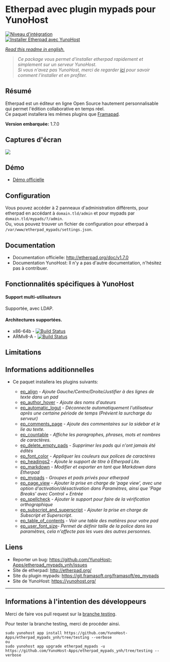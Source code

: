 # Etherpad avec plugin mypads pour YunoHost

[![Niveau d'intégration](https://dash.yunohost.org/integration/etherpad_mypads.svg)](https://ci-apps.yunohost.org/jenkins/job/etherpad_mypads%20%28Official%29/lastBuild/consoleFull)  
[![Installer Etherpad avec YunoHost](https://install-app.yunohost.org/install-with-yunohost.png)](https://install-app.yunohost.org/?app=etherpad_mypads)

*[Read this readme in english.](./README.md)*

> *Ce package vous permet d'installer etherpad rapidement et simplement sur un serveur YunoHost.  
Si vous n'avez pas YunoHost, merci de regarder [ici](https://yunohost.org/#/install_fr) pour savoir comment l'installer et en profiter.*

## Résumé
Etherpad est un éditeur en ligne Open Source hautement personnalisable qui permet l'édition collaborative en temps réel.  
Ce paquet installera les mêmes plugins que [Framapad](https://framapad.org/).

**Version embarquée:** 1.7.0

## Captures d'écran

![](http://etherpad.org/img/screenshot.png)

## Démo

* [Démo officielle](https://oasis.sandstorm.io/appdemo/h37dm17aa89yrd8zuqpdn36p6zntumtv08fjpu8a8zrte7q1cn60)

## Configuration

Vous pouvez accéder à 2 panneaux d'administration différents, pour etherpad en accédant à `domain.tld/admin` et pour mypads par `domain.tld/mypads/?/admin`.  
Ou, vous pouvez trouver un fichier de configuration pour etherpad à `/var/www/etherpad_mypads/settings.json`.

## Documentation

 * Documentation officielle: http://etherpad.org/doc/v1.7.0
 * Documentation YunoHost: Il n'y a pas d'autre documentation, n'hésitez pas à contribuer.

## Fonctionnalités spécifiques à YunoHost

#### Support multi-utilisateurs

Supportée, avec LDAP.

#### Architectures supportées.

* x86-64b - [![Build Status](https://ci-apps.yunohost.org/jenkins/job/etherpad_mypads%20(Official)/badge/icon)](https://ci-apps.yunohost.org/jenkins/job/etherpad_mypads%20(Official)/)
* ARMv8-A - [![Build Status](https://ci-apps-arm.yunohost.org/jenkins/job/etherpad_mypads%20(Official)%20(%7EARM%7E)/badge/icon)](https://ci-apps-arm.yunohost.org/jenkins/job/etherpad_mypads%20(Official)%20(%7EARM%7E)/)

## Limitations

## Informations additionnelles

* Ce paquet installera les plugins suivants:

  * [ep_align](https://www.npmjs.com/package/ep_align) - *Ajoute Gauche/Centre/Droite/Justifier à des lignes de texte dans un pad*
  * [ep_author_hover](https://www.npmjs.com/package/ep_author_hover) - *Ajoute des noms d'auteurs*
  * [ep_automatic_logut](https://www.npmjs.com/package/ep_automatic_logut) - *Déconnecte automatiquement l'utilisateur après une certaine période de temps (Prévient la surcharge du serveur)*
  * [ep_comments_page](https://www.npmjs.com/package/ep_comments_page) - *Ajoute des commentaires sur la sidebar et le lie au texte.*
  * [ep_countable](https://www.npmjs.com/package/ep_countable) - *Affiche les paragraphes, phrases, mots et nombres de caractères.*
  * [ep_delete_empty_pads](https://www.npmjs.com/package/ep_delete_empty_pads) - *Supprimer les pads qui n'ont jamais été édités*
  * [ep_font_color](https://www.npmjs.com/package/ep_font_color) - *Appliquer les couleurs aux polices de caractères*
  * [ep_headings2](https://www.npmjs.com/package/ep_headings2) - *Ajoute le support de titre à Etherpad Lite.*
  * [ep_markdown](https://www.npmjs.com/package/ep_markdown) - *Modifier et exporter en tant que Markdown dans Etherpad*
  * [ep_mypads](https://www.npmjs.com/package/ep_mypads) - *Groupes et pads privés pour etherpad*
  * [ep_page_view](https://www.npmjs.com/package/ep_page_view) - *Ajouter la prise en charge de 'page view', avec une option d'activation/désactivation dans Paramètres, ainsi que 'Page Breaks' avec Control + Entrée*
  * [ep_spellcheck](https://www.npmjs.com/package/ep_spellcheck) - *Ajouter le support pour faire de la vérification orthographique*
  * [ep_subscript_and_superscript](https://www.npmjs.com/package/ep_subscript_and_superscript) - *Ajouter la prise en charge de Subscript et Superscript*.
  * [ep_table_of_contents](https://www.npmjs.com/package/ep_table_of_contents) - *Voir une table des matières pour votre pad*
  * [ep_user_font_size](https://www.npmjs.com/package/ep_user_font_size)- *Permet de définir taille de la police dans les paramètres, cela n'affecte pas les vues des autres personnes*.

## Liens

 * Reporter un bug: https://github.com/YunoHost-Apps/etherpad_mypads_ynh/issues
 * Site de etherpad: http://etherpad.org/
 * Site du plugin mypads: https://git.framasoft.org/framasoft/ep_mypads
 * Site de YunoHost: https://yunohost.org/

---

Informations à l'intention des développeurs
----------------

Merci de faire vos pull request sur la [branche testing](https://github.com/YunoHost-Apps/etherpad_mypads_ynh/tree/testing).

Pour tester la branche testing, merci de procéder ainsi.
```
sudo yunohost app install https://github.com/YunoHost-Apps/etherpad_mypads_ynh/tree/testing --verbose
ou
sudo yunohost app upgrade etherpad_mypads -u https://github.com/YunoHost-Apps/etherpad_mypads_ynh/tree/testing --verbose
```
